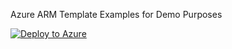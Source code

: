Azure ARM Template Examples for Demo Purposes


[![Deploy to Azure](https://azuredeploy.net/deploybutton.png)](https://azuredeploy.net/)
